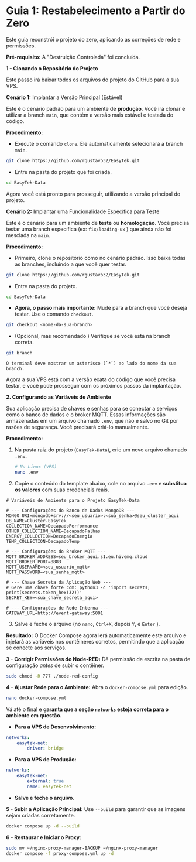 # Guia 1: Restabelecimento a Partir do Zero

Este guia reconstrói o projeto do zero, aplicando as correções de rede e permissões.

**Pré-requisito:** A "Destruição Controlada" foi concluída.


**1 - Clonando o Repositório do Projeto**

Este passo irá baixar todos os arquivos do projeto do GitHub para a sua VPS.

**Cenário 1:** Implantar a Versão Principal (Estável)

Este é o cenário padrão para um ambiente de **produção**. Você irá clonar e utilizar a branch `main`, que contém a versão mais estável e testada do código.

**Procedimento:**

*  Execute o comando `clone`. Ele automaticamente selecionará a branch `main`.
```bash
git clone https://github.com/rgustavo32/EasyTek.git
```
*  Entre na pasta do projeto que foi criada.
```bash
cd EasyTek-Data
```

Agora você está pronto para prosseguir, utilizando a versão principal do projeto.

**Cenário 2:** Implantar uma Funcionalidade Específica para Teste

Este é o cenário para um ambiente de **teste** ou **homologação**. Você precisa testar uma branch específica (ex: `fix/loading-ux` ) que ainda não foi mesclada na `main`.

**Procedimento:**

*  Primeiro, clone o repositório como no cenário padrão. Isso baixa todas as branches, incluindo a que você quer testar.
```bash
git clone https://github.com/rgustavo32/EasyTek.git
```
*  Entre na pasta do projeto.
```bash
cd EasyTek-Data
```
*  **Agora, o passo mais importante:** Mude para a branch que você deseja testar. Use o comando `checkout`.
```bash
git checkout <nome-da-sua-branch>
```
*  (Opcional, mas recomendado ) Verifique se você está na branch correta.
```bash
git branch
```
    O terminal deve mostrar um asterisco (`*`) ao lado do nome da sua branch.

Agora a sua VPS está com a versão exata do código que você precisa testar, e você pode prosseguir com os próximos passos da implantação.


**2. Configurando as Variáveis de Ambiente**

Sua aplicação precisa de chaves e senhas para se conectar a serviços como o banco de dados e o broker MQTT. Essas informações são armazenadas em um arquivo chamado `.env`, que não é salvo no Git por razões de segurança. Você precisará criá-lo manualmente.

**Procedimento:**

1.  Na pasta raiz do projeto (`EasyTek-Data`), crie um novo arquivo chamado `.env`.
    ```bash
    # No Linux (VPS)
    nano .env
    ```

2.  Copie o conteúdo do template abaixo, cole no arquivo `.env` e **substitua os valores** com suas credenciais reais.

```env
# Variáveis de Ambiente para o Projeto EasyTek-Data

# --- Configurações do Banco de Dados MongoDB ---
MONGO_URI=mongodb+srv://<seu_usuario>:<sua_senha>@seu_cluster_aqui
DB_NAME=Cluster-EasyTek
COLLECTION_NAME=DecapadoPerformance
OTHER_COLLECTION_NAME=DecapadoFalhas
ENERGY_COLLECTION=DecapadoEnergia
TEMP_COLLECTION=DecapadoTemp

# --- Configurações do Broker MQTT ---
MQTT_BROKER_ADDRESS=seu_broker_aqui.s1.eu.hivemq.cloud
MQTT_BROKER_PORT=8883
MQTT_USERNAME=<seu_usuario_mqtt>
MQTT_PASSWORD=<sua_senha_mqtt>

# --- Chave Secreta da Aplicação Web ---
# Gere uma chave forte com: python3 -c 'import secrets; print(secrets.token_hex(32))'
SECRET_KEY=<sua_chave_secreta_aqui>

# --- Configurações de Rede Interna ---
GATEWAY_URL=http://event-gateway:5001
```

3.  Salve e feche o arquivo (no `nano`, `Ctrl+X`, depois `Y`, e `Enter` ).

**Resultado:** O Docker Compose agora lerá automaticamente este arquivo e injetará as variáveis nos contêineres corretos, permitindo que a aplicação se conecte aos serviços.


**3 - Corrigir Permissões do Node-RED:** Dê permissão de escrita na pasta de configuração *antes* de subir o contêiner.
```bash
sudo chmod -R 777 ./node-red-config
```

**4 - Ajustar Rede para o Ambiente:** Abra o `docker-compose.yml` para edição.
```bash   
nano docker-compose.yml
```
Vá até o final e **garanta que a seção `networks` esteja correta para o ambiente em questão.**

*   **Para a VPS de Desenvolvimento:** 
```yaml
networks:
    easytek-net:
        driver: bridge
```

*   **Para a VPS de Produção:**  
```yaml
networks:
    easytek-net:
        external: true
        name: easytek-net
```
*   **Salve e feche o arquivo.**

**5 - Subir a Aplicação Principal:** Use `--build` para garantir que as imagens sejam criadas corretamente.
```bash
docker compose up -d --build
```

**6 - Restaurar e Iniciar o Proxy:**
```bash
sudo mv ~/nginx-proxy-manager-BACKUP ~/nginx-proxy-manager
docker compose -f proxy-compose.yml up -d
```